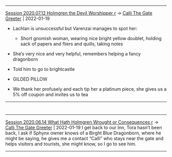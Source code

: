 

#
---

[Session 2020.07.12 Holmgren the Devil Worshipper r](TheWik-main/sessions/notes_matteo_brianedit/Session%202020.07.12%20Holmgren%20the%20Devil%20Worshipper%20r.md) -> [Calli The Gate Greeter](Calli%20The%20Gate%20Greeter.md) | 2022-01-19
-   Lachlan is unsuccessful but Varenzai manages to spot her:
    
    -   Short gnomish woman, wearing nice bright yellow doublet, holding sack of papers and fliers and quills, taking notes
        
-   She’s very nice and very helpful, remembers helping a fancy dragonborn
    
-   Told him to go to brightcastle
    
-   GILDED PILLOW
    
-   We thank her profusely and each tip her a platinum piece, she gives us a 5% off coupon and invites us to tea

---


#
---

[Session 2020.06.14 What Hath Holmgren Wrought or Consequences r](TheWik-main/sessions/notes_matteo_brianedit/Session%202020.06.14%20What%20Hath%20Holmgren%20Wrought%20or%20Consequences%20r.md) -> [Calli The Gate Greeter](Calli%20The%20Gate%20Greeter.md) | 2022-01-19
I get back to our Inn, Tora hasn’t been back, I ask if Sphynx owner knows of a Birght Blue Dragonborn, where he might be saying, he gives me a contact “Calli” who stays near the gate and helps visitors and tourists, she might know, so I go to see him.

---

